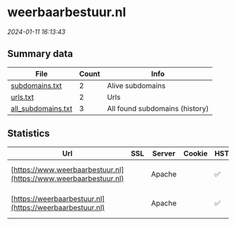 # weerbaarbestuur.nl
*2024-01-11 16:13:43*
## Summary data
| File       | Count | Info |
|------------|-------|------|
|[subdomains.txt](/data/weerbaarbestuur.nl/subdomains.txt)|2|Alive subdomains|
|[urls.txt](/data/weerbaarbestuur.nl/urls.txt)|2|Urls|
|[all_subdomains.txt](/data/weerbaarbestuur.nl/all_subdomains.txt)|3|All found subdomains (history)|
## Statistics
| Url | SSL | Server | Cookie | HSTS | CSP | XFO | XXP | RP | Tech |Title |
|------------|-------|------|------|------|------|------|------|------|------|------|
|[https://www.weerbaarbestuur.nl](https://www.weerbaarbestuur.nl)| |Apache| |:white_check_mark: |:white_check_mark: | |:white_check_mark: |Apache HTTP Serv...|Home | Netwerk W...|
|[https://weerbaarbestuur.nl](https://weerbaarbestuur.nl)| |Apache| |:white_check_mark: |:white_check_mark: | |:white_check_mark: |Apache HTTP Serv...|Home | Netwerk W...|